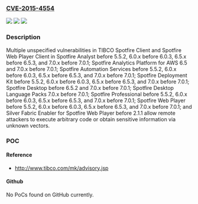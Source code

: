 ### [CVE-2015-4554](https://cve.mitre.org/cgi-bin/cvename.cgi?name=CVE-2015-4554)
![](https://img.shields.io/static/v1?label=Product&message=n%2Fa&color=blue)
![](https://img.shields.io/static/v1?label=Version&message=n%2Fa%20&color=brightgreen)
![](https://img.shields.io/static/v1?label=Vulnerability&message=n%2Fa&color=brightgreen)

### Description

Multiple unspecified vulnerabilities in TIBCO Spotfire Client and Spotfire Web Player Client in Spotfire Analyst before 5.5.2, 6.0.x before 6.0.3, 6.5.x before 6.5.3, and 7.0.x before 7.0.1; Spotfire Analytics Platform for AWS 6.5 and 7.0.x before 7.0.1; Spotfire Automation Services before 5.5.2, 6.0.x before 6.0.3, 6.5.x before 6.5.3, and 7.0.x before 7.0.1; Spotfire Deployment Kit before 5.5.2, 6.0.x before 6.0.3, 6.5.x before 6.5.3, and 7.0.x before 7.0.1; Spotfire Desktop before 6.5.2 and 7.0.x before 7.0.1; Spotfire Desktop Language Packs 7.0.x before 7.0.1; Spotfire Professional before 5.5.2, 6.0.x before 6.0.3, 6.5.x before 6.5.3, and 7.0.x before 7.0.1; Spotfire Web Player before 5.5.2, 6.0.x before 6.0.3, 6.5.x before 6.5.3, and 7.0.x before 7.0.1; and Silver Fabric Enabler for Spotfire Web Player before 2.1.1 allow remote attackers to execute arbitrary code or obtain sensitive information via unknown vectors.

### POC

#### Reference
- http://www.tibco.com/mk/advisory.jsp

#### Github
No PoCs found on GitHub currently.

